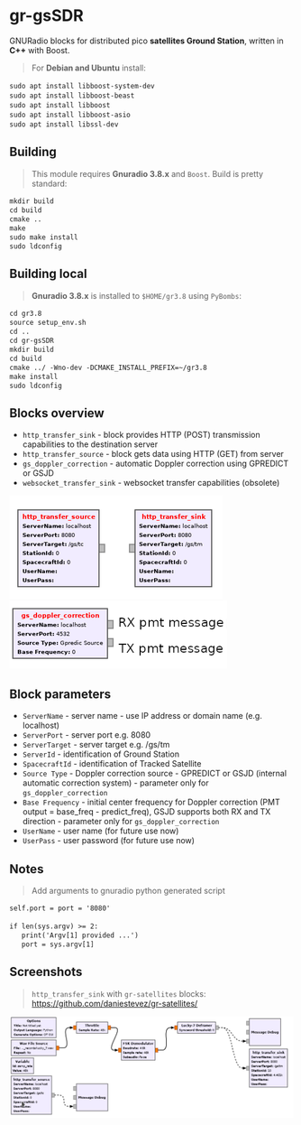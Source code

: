
# gr-gsSDR
GNURadio blocks for distributed pico **satellites Ground Station**, written in **C++** with Boost. 

>For **Debian and Ubuntu** install:

`sudo apt install libboost-system-dev`  
`sudo apt install libboost-beast`  
`sudo apt install libboost`  
`sudo apt install libboost-asio`  
`sudo apt install libssl-dev`

## Building
>This module requires **Gnuradio 3.8.x** and `Boost`.
>Build is pretty standard:
```
mkdir build
cd build
cmake ..
make
sudo make install
sudo ldconfig
```
## Building local

>**Gnuradio 3.8.x** is installed to `$HOME/gr3.8` using `PyBombs`:

```
cd gr3.8
source setup_env.sh 
cd ..
cd gr-gsSDR
mkdir build 
cd build
cmake ../ -Wno-dev -DCMAKE_INSTALL_PREFIX=~/gr3.8
make install
sudo ldconfig
```

## Blocks overview

- `http_transfer_sink` - block provides HTTP (POST) transmission capabilities to the destination server
- `http_transfer_source` - block gets data using HTTP (GET) from server
- `gs_doppler_correction` - automatic Doppler correction using GPREDICT or GSJD 
- `websocket_transfer_sink` - websocket transfer capabilities (obsolete)

![Source_sink](https://github.com/pavelfpl/gr-gsSDR/blob/master/http_sink_source.png)
![Doppler](https://github.com/pavelfpl/gr-gsSDR/blob/master/doppler_correction.png)

## Block parameters

- `ServerName` - server name - use IP address or domain name (e.g. localhost)
- `ServerPort` - server port e.g. 8080
- `ServerTarget` - server target e.g. /gs/tm
- `ServerId` - identification of Ground Station
- `SpacecraftId` - identification of Tracked Satellite
- `Source Type` - Doppler correction source - GPREDICT or GSJD (internal automatic correction system) - parameter only for `gs_doppler_correction`
- `Base Frequency` - initial center frequency for Doppler correction (PMT output = base_freq - predict_freq), GSJD supports both RX and TX direction - parameter only for `gs_doppler_correction` 
- `UserName` - user name (for future use now)
- `UserPass` - user password (for future use now)

## Notes
> Add arguments to gnuradio python generated script
```
self.port = port = '8080'
        
if len(sys.argv) >= 2:
   print('Argv[1] provided ...')
   port = sys.argv[1] 
```
## Screenshots

>`http_transfer_sink` with `gr-satellites` blocks: https://github.com/daniestevez/gr-satellites/

![Example Source](https://github.com/pavelfpl/gr-gsSDR/blob/master/examples/http_transfer_sink_example.png)
